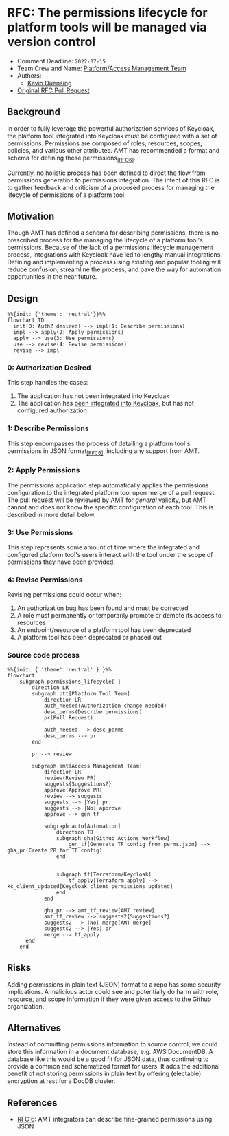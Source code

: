# RFC: The permissions lifecycle for platform tools will be managed via version control

* Comment Deadline: `2022-07-15`
* Team Crew and Name: [Platform/Access Management Team](https://dsva.slack.com/archives/C02GQ27HXQW)
* Authors:
  * [Kevin Duensing](https://github.com/kjduensing)
* [Original RFC Pull Request](https://github.com/department-of-veterans-affairs/va.gov-platform-architecture/pull/26)

## Background
In order to fully leverage the powerful authorization services of Keycloak, the platform tool integrated into Keycloak must be configured with a set of permissions. Permissions are composed of roles, resources, scopes, policies, and various other attributes. AMT has recommended a format and schema for defining these permissions<sub>[[RFC6]](https://vfs.atlassian.net/wiki/spaces/AMT/pages/2142011842/RFC+6+AMT+integrators+can+describe+fine-grained+permissions+using+JSON)</sub>.

Currently, no holistic process has been defined to direct the flow from permissions generation to permissions integration. The intent of this RFC is to gather feedback and criticism of a proposed process for managing the lifecycle of permissions of a platform tool.

## Motivation
Though AMT has defined a schema for describing permissions, there is no prescribed process for the managing the lifecycle of a platform tool's permissions. Because of the lack of a permissions lifecycle management process, integrations with Keycloak have led to lengthy manual integrations. Defining and implementing a process using existing and popular tooling will reduce confusion, streamline the process, and pave the way for automation opportunities in the near future. 

## Design
```mermaid
%%{init: {'theme': 'neutral'}}%%
flowchart TD
  init(0: AuthZ desired) --> impl(1: Describe permissions)
  impl --> apply(2: Apply permissions)
  apply --> use(3: Use permissions)
  use --> revise(4: Revise permissions)
  revise --> impl
```

### 0: Authorization Desired 
This step handles the cases:
1. The application has not been integrated into Keycloak
2. The application has [been integrated into Keycloak](https://vfs.atlassian.net/wiki/spaces/AMT/pages/2088402974/Integrate+a+User-facing+Application+with+Keycloak), but has not configured authorization

### 1: Describe Permissions
This step encompasses the process of detailing a platform tool's permissions in JSON format<sub>[[RFC6]](https://vfs.atlassian.net/wiki/spaces/AMT/pages/2142011842/RFC+6+AMT+integrators+can+describe+fine-grained+permissions+using+JSON)</sub>, including any support from AMT.

### 2: Apply Permissions
The permissions application step automatically applies the permissions configuration to the integrated platform tool upon merge of a pull request. The pull request will be reviewed by AMT for _general_ validity, but AMT cannot and does not know the specific configuration of each tool. This is described in more detail below.

### 3: Use Permissions
This step represents some amount of time where the integrated and configured platform tool's users interact with the tool under the scope of permissions they have been provided.

### 4: Revise Permissions
Revising permissions could occur when:
1. An authorization bug has been found and must be corrected
2. A role must permanently or temporarily promote or demote its access to resources
3. An endpoint/resource of a platform tool has been deprecated
4. A platform tool has been deprecated or phased out
   
### Source code process
```mermaid
%%{init: { 'theme':'neutral' } }%%
flowchart
    subgraph permissions_lifecycle[ ]
        direction LR
        subgraph ptt[Platform Tool Team]
            direction LR
            auth_needed(Authorization change needed)
            desc_perms(Describe permissions)
            pr(Pull Request)

            auth_needed --> desc_perms
            desc_perms --> pr
        end

        pr --> review
        
        subgraph amt[Access Management Team]
            direction LR
            review(Review PR)
            suggests{Suggestions?}
            approve(Approve PR)
            review --> suggests
            suggests --> |Yes| pr
            suggests --> |No| approve
            approve --> gen_tf

            subgraph auto[Automation]
                direction TB
                subgraph gha[Github Actions Workflow]
                    gen_tf[Generate TF config from perms.json] --> gha_pr(Create PR for TF config)
                end
                

                subgraph tf[Terraform/Keycloak]
                    tf_apply[Terraform apply] --> kc_client_updated[Keycloak client permissions updated]
                end
            end
           
            gha_pr --> amt_tf_review[AMT review]
            amt_tf_review --> suggests2{Suggestions?}
            suggests2 --> |No| merge[AMT merge]
            suggests2 --> |Yes| pr
            merge --> tf_apply
      end
    end
```

## Risks
Adding permissions in plain text (JSON) format to a repo has some security implications. A malicious actor could see and potentially do harm with role, resource, and scope information if they were given access to the Github organization.

## Alternatives
Instead of committing permissions information to source control, we could store this information in a document database, e.g. AWS DocumentDB. A database like this would be a good fit for JSON data, thus continuing to provide a common and schematized format for users. It adds the additional benefit of not storing permissions in plain text by offering (electable) encryption at rest for a DocDB cluster.

## References
* [RFC 6](https://github.com/department-of-veterans-affairs/va.gov-platform-arch/blob/<FULL_COMMIT_HASH>/rfc/<FILENAME>.md): AMT integrators can describe fine-grained permissions using JSON
